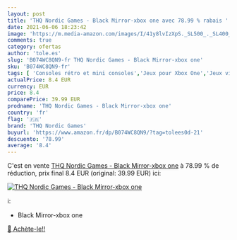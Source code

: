 ```yaml
---
layout: post
title: 'THQ Nordic Games - Black Mirror-xbox one avec 78.99 % rabais '
date: 2021-06-06 18:23:42
image: 'https://m.media-amazon.com/images/I/41y8lvIzXpS._SL500_._SL400_.jpg'
comments: true
category: ofertas
author: 'tole.es'
slug: 'B074WC8QN9-fr THQ Nordic Games - Black Mirror-xbox one'
sku: 'B074WC8QN9-fr'
tags: [ 'Consoles rétro et mini consoles','Jeux pour Xbox One','Jeux vidéo','Xbox One:  Consoles, jeux et accessoires','thq nordic games', ]
actualPrice: 8.4 EUR
currency: EUR
price: 8.4
comparePrice: 39.99 EUR
prodname: 'THQ Nordic Games - Black Mirror-xbox one'
country: 'fr'
flag: '🇫🇷'
brand: 'THQ Nordic Games'
buyurl: 'https://www.amazon.fr/dp/B074WC8QN9/?tag=tolees0d-21'
descuento: '78.99'
average: '8.4'
---
```


C'est en vente [THQ Nordic Games - Black Mirror-xbox one](https://www.amazon.fr/dp/B074WC8QN9/?tag=tolees0d-21)  à  78.99 % de réduction, prix final  8.4 EUR (original: 39.99 EUR) ici:

[![THQ Nordic Games - Black Mirror-xbox one](https://m.media-amazon.com/images/I/41y8lvIzXpS._SL500_._SL400_.jpg)](https://www.amazon.fr/dp/B074WC8QN9/?tag=tolees0d-21)

ℹ️:

- Black Mirror-xbox one

[🛒 Achète-le!!](https://www.amazon.fr/dp/B074WC8QN9/?tag=tolees0d-21)
